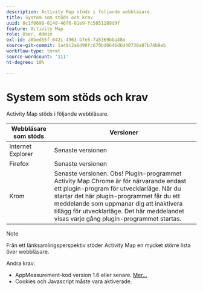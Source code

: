 ```yaml
---
description: Activity Map stöds i följande webbläsare.
title: System som stöds och krav
uuid: 0c1f0698-0148-46f6-81e9-fc5051289d9f
feature: Activity Map
role: User, Admin
exl-id: a0bed55f-042c-4963-b7e5-7a5369bba48e
source-git-commit: 1a49c2a6d90fc670bd0646d6d40738a87b74b8eb
workflow-type: tm+mt
source-wordcount: '111'
ht-degree: 10%

---
```


# System som stöds och krav

Activity Map stöds i följande webbläsare.

| Webbläsare som stöds | Versioner |
|--- |--- |
| Internet Explorer | Senaste versionen |
| Firefox | Senaste versionen |
| Krom | Senaste versionen. Obs!  Plugin-programmet Activity Map Chrome är för närvarande endast ett plugin-program för utvecklarläge. När du startar det här plugin-programmet får du ett meddelande som uppmanar dig att inaktivera tillägg för utvecklarläge. Det här meddelandet visas varje gång plugin-programmet startas. |

>[!NOTE]
>
>Från ett länksamlingsperspektiv stöder Activity Map en mycket större lista över webbläsare.

Andra krav:

* AppMeasurement-kod version 1.6 eller senare. [Mer...](/help/analyze/activity-map/activitymap-getting-started/activitymap-getting-started-admins/activitymap-enable.md)
* Cookies och Javascript måste vara aktiverade.
